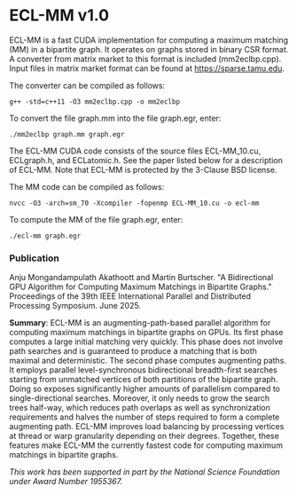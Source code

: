 # ECL-MM v1.0

ECL-MM is a fast CUDA implementation for computing a maximum matching (MM) in a bipartite graph. It operates on graphs stored in binary CSR format. A converter from matrix market to this format is included (mm2eclbp.cpp). Input files in matrix market format can be found at https://sparse.tamu.edu.

The converter can be compiled as follows:

    g++ -std=c++11 -O3 mm2eclbp.cpp -o mm2eclbp

To convert the file graph.mm into the file graph.egr, enter:

    ./mm2eclbp graph.mm graph.egr


The ECL-MM CUDA code consists of the source files ECL-MM_10.cu, ECLgraph.h, and ECLatomic.h. See the paper listed below for a description of ECL-MM. Note that ECL-MM is protected by the 3-Clause BSD license.

The MM code can be compiled as follows:

    nvcc -O3 -arch=sm_70 -Xcompiler -fopenmp ECL-MM_10.cu -o ecl-mm

To compute the MM of the file graph.egr, enter:

    ./ecl-mm graph.egr


### Publication

Anju Mongandampulath Akathoott and Martin Burtscher. "A Bidirectional GPU Algorithm for Computing Maximum Matchings in Bipartite Graphs." Proceedings of the 39th IEEE International Parallel and Distributed Processing Symposium. June 2025.


**Summary**: ECL-MM is an augmenting-path-based parallel algorithm for computing maximum matchings in bipartite graphs on GPUs. Its first phase computes a large initial matching very quickly. This phase does not involve path searches and is guaranteed to produce a matching that is both maximal and deterministic. The second phase computes augmenting paths. It employs parallel level-synchronous bidirectional breadth-first searches starting from unmatched vertices of both partitions of the bipartite graph. Doing so exposes significantly higher amounts of parallelism compared to single-directional searches. Moreover, it only needs to grow the search trees half-way, which reduces path overlaps as well as synchronization requirements and halves the number of steps required to form a complete augmenting path. ECL-MM improves load balancing by processing vertices at thread or warp granularity depending on their degrees. Together, these features make ECL-MM the currently fastest code for computing maximum matchings in bipartite graphs.


*This work has been supported in part by the National Science Foundation under Award Number 1955367.*
